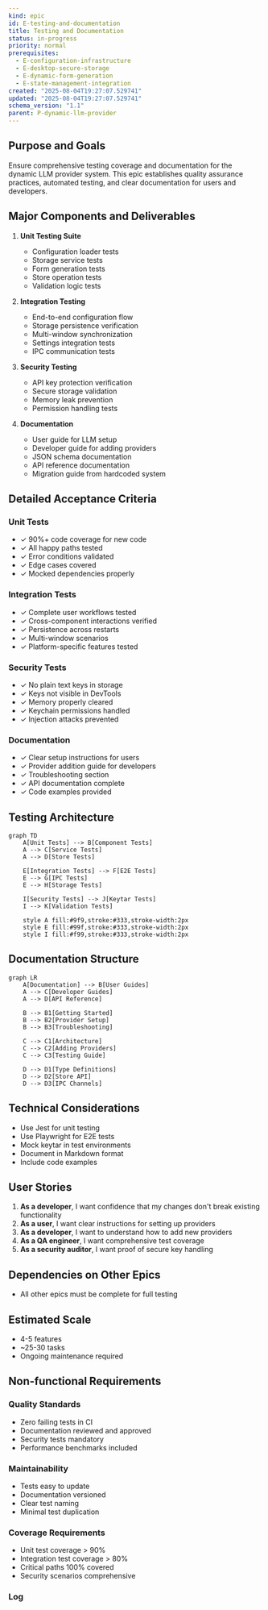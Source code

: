 ```yaml
---
kind: epic
id: E-testing-and-documentation
title: Testing and Documentation
status: in-progress
priority: normal
prerequisites:
  - E-configuration-infrastructure
  - E-desktop-secure-storage
  - E-dynamic-form-generation
  - E-state-management-integration
created: "2025-08-04T19:27:07.529741"
updated: "2025-08-04T19:27:07.529741"
schema_version: "1.1"
parent: P-dynamic-llm-provider
---
```


## Purpose and Goals

Ensure comprehensive testing coverage and documentation for the dynamic LLM provider system. This epic establishes quality assurance practices, automated testing, and clear documentation for users and developers.

## Major Components and Deliverables

1. **Unit Testing Suite**
   - Configuration loader tests
   - Storage service tests
   - Form generation tests
   - Store operation tests
   - Validation logic tests

2. **Integration Testing**
   - End-to-end configuration flow
   - Storage persistence verification
   - Multi-window synchronization
   - Settings integration tests
   - IPC communication tests

3. **Security Testing**
   - API key protection verification
   - Secure storage validation
   - Memory leak prevention
   - Permission handling tests

4. **Documentation**
   - User guide for LLM setup
   - Developer guide for adding providers
   - JSON schema documentation
   - API reference documentation
   - Migration guide from hardcoded system

## Detailed Acceptance Criteria

### Unit Tests

- ✓ 90%+ code coverage for new code
- ✓ All happy paths tested
- ✓ Error conditions validated
- ✓ Edge cases covered
- ✓ Mocked dependencies properly

### Integration Tests

- ✓ Complete user workflows tested
- ✓ Cross-component interactions verified
- ✓ Persistence across restarts
- ✓ Multi-window scenarios
- ✓ Platform-specific features tested

### Security Tests

- ✓ No plain text keys in storage
- ✓ Keys not visible in DevTools
- ✓ Memory properly cleared
- ✓ Keychain permissions handled
- ✓ Injection attacks prevented

### Documentation

- ✓ Clear setup instructions for users
- ✓ Provider addition guide for developers
- ✓ Troubleshooting section
- ✓ API documentation complete
- ✓ Code examples provided

## Testing Architecture

```mermaid
graph TD
    A[Unit Tests] --> B[Component Tests]
    A --> C[Service Tests]
    A --> D[Store Tests]

    E[Integration Tests] --> F[E2E Tests]
    E --> G[IPC Tests]
    E --> H[Storage Tests]

    I[Security Tests] --> J[Keytar Tests]
    I --> K[Validation Tests]

    style A fill:#9f9,stroke:#333,stroke-width:2px
    style E fill:#99f,stroke:#333,stroke-width:2px
    style I fill:#f99,stroke:#333,stroke-width:2px
```

## Documentation Structure

```mermaid
graph LR
    A[Documentation] --> B[User Guides]
    A --> C[Developer Guides]
    A --> D[API Reference]

    B --> B1[Getting Started]
    B --> B2[Provider Setup]
    B --> B3[Troubleshooting]

    C --> C1[Architecture]
    C --> C2[Adding Providers]
    C --> C3[Testing Guide]

    D --> D1[Type Definitions]
    D --> D2[Store API]
    D --> D3[IPC Channels]
```

## Technical Considerations

- Use Jest for unit testing
- Use Playwright for E2E tests
- Mock keytar in test environments
- Document in Markdown format
- Include code examples

## User Stories

1. **As a developer**, I want confidence that my changes don't break existing functionality
2. **As a user**, I want clear instructions for setting up providers
3. **As a developer**, I want to understand how to add new providers
4. **As a QA engineer**, I want comprehensive test coverage
5. **As a security auditor**, I want proof of secure key handling

## Dependencies on Other Epics

- All other epics must be complete for full testing

## Estimated Scale

- 4-5 features
- ~25-30 tasks
- Ongoing maintenance required

## Non-functional Requirements

### Quality Standards

- Zero failing tests in CI
- Documentation reviewed and approved
- Security tests mandatory
- Performance benchmarks included

### Maintainability

- Tests easy to update
- Documentation versioned
- Clear test naming
- Minimal test duplication

### Coverage Requirements

- Unit test coverage > 90%
- Integration test coverage > 80%
- Critical paths 100% covered
- Security scenarios comprehensive

### Log
